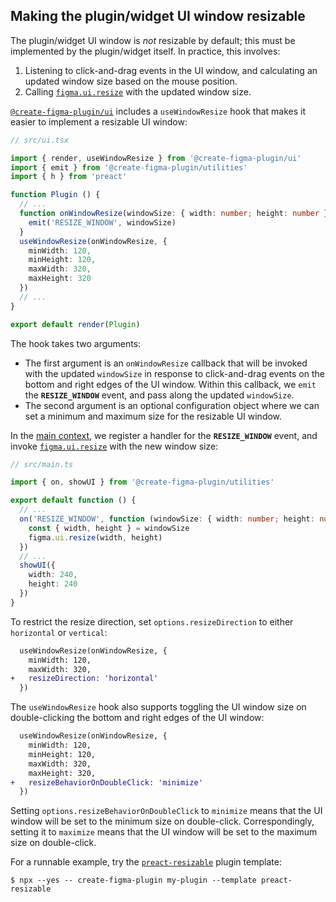 ## Making the plugin/widget UI window resizable

The plugin/widget UI window is *not* resizable by default; this must be implemented by the plugin/widget itself. In practice, this involves:

1. Listening to click-and-drag events in the UI window, and calculating an updated window size based on the mouse position.
2. Calling [`figma.ui.resize`](https://figma.com/plugin-docs/api/figma-ui/#resize) with the updated window size.

[`@create-figma-plugin/ui`](#using-the-preact-component-library) includes a `useWindowResize` hook that makes it easier to implement a resizable UI window:

```ts
// src/ui.tsx

import { render, useWindowResize } from '@create-figma-plugin/ui'
import { emit } from '@create-figma-plugin/utilities'
import { h } from 'preact'

function Plugin () {
  // ...
  function onWindowResize(windowSize: { width: number; height: number }) {
    emit('RESIZE_WINDOW', windowSize)
  }
  useWindowResize(onWindowResize, {
    minWidth: 120,
    minHeight: 120,
    maxWidth: 320,
    maxHeight: 320
  })
  // ...
}

export default render(Plugin)
```

The hook takes two arguments:

- The first argument is an `onWindowResize` callback that will be invoked with the updated `windowSize` in response to click-and-drag events on the bottom and right edges of the UI window. Within this callback, we `emit` the **`RESIZE_WINDOW`** event, and pass along the updated `windowSize`.
- The second argument is an optional configuration object where we can set a minimum and maximum size for the resizable UI window.

In the [main context](https://figma.com/plugin-docs/how-plugins-run/), we register a handler for the **`RESIZE_WINDOW`** event, and invoke [`figma.ui.resize`](https://figma.com/plugin-docs/api/figma-ui/#resize) with the new window size:

```ts
// src/main.ts

import { on, showUI } from '@create-figma-plugin/utilities'

export default function () {
  // ...
  on('RESIZE_WINDOW', function (windowSize: { width: number; height: number }) {
    const { width, height } = windowSize
    figma.ui.resize(width, height)
  })
  // ...
  showUI({
    width: 240,
    height: 240
  })
}
```

To restrict the resize direction, set `options.resizeDirection` to either `horizontal` or `vertical`:

```diff
  useWindowResize(onWindowResize, {
    minWidth: 120,
    maxWidth: 320,
+   resizeDirection: 'horizontal'
  })
```

The `useWindowResize` hook also supports toggling the UI window size on double-clicking the bottom and right edges of the UI window:

```diff
  useWindowResize(onWindowResize, {
    minWidth: 120,
    minHeight: 120,
    maxWidth: 320,
    maxHeight: 320,
+   resizeBehaviorOnDoubleClick: 'minimize'
  })
```

Setting `options.resizeBehaviorOnDoubleClick` to `minimize` means that the UI window will be set to the minimum size on double-click. Correspondingly, setting it to `maximize` means that the UI window will be set to the maximum size on double-click.

For a runnable example, try the [`preact-resizable`](https://github.com/yuanqing/create-figma-plugin/tree/main/packages/create-figma-plugin/templates/plugin/preact-resizable) plugin template:

```
$ npx --yes -- create-figma-plugin my-plugin --template preact-resizable
```
